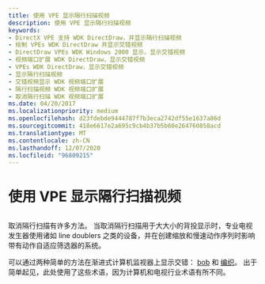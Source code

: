 ```yaml
---
title: 使用 VPE 显示隔行扫描视频
description: 使用 VPE 显示隔行扫描视频
keywords:
- DirectX VPE 支持 WDK DirectDraw，并显示隔行扫描视频
- 绘制 VPEs WDK DirectDraw 并显示交错视频
- DirectDraw VPEs WDK Windows 2000 显示，显示交错视频
- 视频端口扩展 WDK DirectDraw，显示交错视频
- VPEs WDK DirectDraw，显示交错视频
- 显示隔行扫描视频
- 交错视频显示 WDK 视频端口扩展
- 隔行扫描视频 WDK 视频端口扩展
- 取消隔行扫描 WDK 视频端口扩展
ms.date: 04/20/2017
ms.localizationpriority: medium
ms.openlocfilehash: d23fdebde9444787f7b3eca2742df55e1637a86d
ms.sourcegitcommit: 418e6617e2a695c9cb4b37b5b60e264760858acd
ms.translationtype: MT
ms.contentlocale: zh-CN
ms.lasthandoff: 12/07/2020
ms.locfileid: "96809215"
---
```

# <a name="displaying-interleaved-video-with-vpe"></a>使用 VPE 显示隔行扫描视频


## <span id="ddk_displaying_interleaved_video_with_vpe_gg"></span><span id="DDK_DISPLAYING_INTERLEAVED_VIDEO_WITH_VPE_GG"></span>


取消隔行扫描有许多方法。 当取消隔行扫描用于大大小的背投显示时，专业电视发生器使用诸如 line doublers 之类的设备，并在创建缩放和慢速动作序列时影响带有动作自适应筛选器的系统。

可以通过两种简单的方法在渐进式计算机监视器上显示交错： [bob](bob-method.md) 和 [编织](weave-method.md)。 出于简单起见，此处使用了这些术语，因为计算机和电视行业术语有所不同。

 

 






